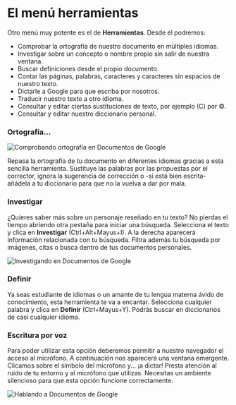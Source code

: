 # El menú herramientas

Otro menú muy potente es el de **Herramientas**. Desde él podremos:

-   Comprobar la ortografía de nuestro documento en múltiples idiomas.
-   Investigar sobre un concepto o nombre propio sin salir de
    nuestra ventana.
-   Buscar definiciones desde el propio documento.
-   Contar las páginas, palabras, caracteres y caracteres sin espacios
    de nuestro texto.
-   Dictarle a Google para que escriba por nosotros.
-   Traducir nuestro texto a otro idioma.
-   Consultar y editar ciertas sustituciones de texto, por ejemplo (C)
    por ©.
-   Consultar y editar nuestro diccionario personal.

### Ortografía...

![Comprobando ortografía en Documentos de Google](https://catedu.gitbooks.io/trabajo-colaborativo-con-google-drive/content/images/Comprobando_ortografía_en_Documentos_de_Google.png)

Repasa la ortografía de tu documento en diferentes idiomas gracias a esta sencilla herramienta. Sustituye las palabras por las propuestas por el corrector, ignora la sugerencia de corrección o -si está bien escrita- añádela a tu diccionario para que no la vuelva a dar por mala.

### Investigar

¿Quieres saber más sobre un personaje reseñado en tu texto? No pierdas el tiempo abriendo otra pestaña para iniciar una búsqueda. Selecciona el texto y clica en **Investigar** (Ctrl+Alt+Mayus+I). A la derecha aparecerá información relacionada con tu búsqueda. Filtra además tu búsqueda por imágenes, citas o busca dentro de tus documentos personales.

![Investigando en Documentos de Google](https://catedu.gitbooks.io/trabajo-colaborativo-con-google-drive/content/images/Investigando_en_Documentos_de_Google.png)

### Definir

Ya seas estudiante de idiomas o un amante de tu lengua materna ávido de conocimiento, esta herramienta te va a encantar. Selecciona cualquier palabra y clica en **Definir** (Ctrl+Mayus+Y). Podrás buscar en diccionarios de casi cualquier idioma.

### Escritura por voz

Para poder utilizar esta opción deberemos permitir a nuestro navegador
el acceso al micrófono. A continuación nos aparecerá una ventana
emergente. Clicamos sobre el símbolo del micrófono y... ¡a dictar!
Presta atención al ruido de tu entorno y al micrófono que utilizas.
Necesitas un ambiente silencioso para que esta opción funcione
correctamente.

![Hablando a Documentos de Google](https://catedu.gitbooks.io/trabajo-colaborativo-con-google-drive/content/images/Hablando_a_Documentos_de_Google.png)

<!--
{% youtube %}https://www.youtube.com/watch?v=neO9hulJYYo{% endyoutube %}
-->